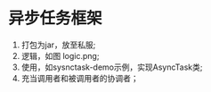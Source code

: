 # 异步任务框架

1. 打包为jar，放至私服;
2. 逻辑，如图 logic.png;
3. 使用，如sysnctask-demo示例，实现AsyncTask类;
4. 充当调用者和被调用者的协调者；
